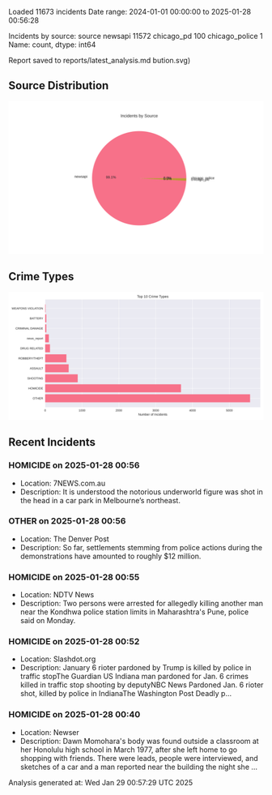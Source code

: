 
Loaded 11673 incidents
Date range: 2024-01-01 00:00:00 to 2025-01-28 00:56:28

Incidents by source:
source
newsapi           11572
chicago_pd          100
chicago_police        1
Name: count, dtype: int64

Report saved to reports/latest_analysis.md
bution.svg)

## Source Distribution
![Source Distribution](images/source_distribution.svg)

## Crime Types
![Crime Types](images/crime_types.svg)

## Recent Incidents

### HOMICIDE on 2025-01-28 00:56
- Location: 7NEWS.com.au
- Description: It is understood the notorious underworld figure was shot in the head in a car park in Melbourne’s northeast.


### OTHER on 2025-01-28 00:56
- Location: The Denver Post
- Description: So far, settlements stemming from police actions during the demonstrations have amounted to roughly $12 million.


### HOMICIDE on 2025-01-28 00:55
- Location: NDTV News
- Description: Two persons were arrested for allegedly killing another man near the Kondhwa police station limits in Maharashtra&#039;s Pune, police said on Monday.


### HOMICIDE on 2025-01-28 00:52
- Location: Slashdot.org
- Description: January 6 rioter pardoned by Trump is killed by police in traffic stopThe Guardian US Indiana man pardoned for Jan. 6 crimes killed in traffic stop shooting by deputyNBC News Pardoned Jan. 6 rioter shot, killed by police in IndianaThe Washington Post Deadly p…


### HOMICIDE on 2025-01-28 00:40
- Location: Newser
- Description: Dawn Momohara's body was found outside a classroom at her Honolulu high school in March 1977, after she left home to go shopping with friends. There were leads, people were interviewed, and sketches of a car and a man reported near the building the night she …

Analysis generated at: Wed Jan 29 00:57:29 UTC 2025
